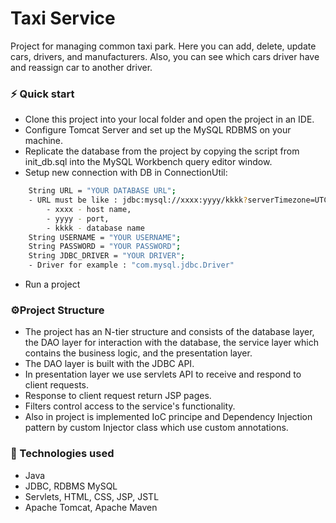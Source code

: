 # **Taxi Service**

Project for managing common taxi park. Here you can add, delete, update cars, drivers, and manufacturers. Also, you can see which cars driver have and reassign car to another driver.

### **⚡️ Quick start**
- Clone this project into your local folder and open the project in an IDE.
- Configure Tomcat Server and set up the MySQL RDBMS on your machine.
- Replicate the database from the project by copying the script from init_db.sql into the MySQL Workbench query editor window.
- Setup new connection with DB in ConnectionUtil:
```bash
    String URL = "YOUR DATABASE URL"; 
    - URL must be like : jdbc:mysql://xxxx:yyyy/kkkk?serverTimezone=UTC , where:
        - xxxx - host name,
        - yyyy - port,
        - kkkk - database name
    String USERNAME = "YOUR USERNAME"; 
    String PASSWORD = "YOUR PASSWORD"; 
    String JDBC_DRIVER = "YOUR DRIVER";
    - Driver for example : "com.mysql.jdbc.Driver"
```
- Run a project

### **⚙️Project Structure**
- The project has an N-tier structure and consists of the database layer, the DAO layer for interaction with the database, the service layer which contains the business logic, and the presentation layer.
- The DAO layer is built with the JDBC API.
- In presentation layer we use servlets API to receive and respond to client requests.
- Response to client request return JSP pages.
- Filters control access to the service's functionality.
- Also in project is implemented IoC principe and Dependency Injection pattern by custom Injector class which use custom annotations. 

### **🦾 Technologies used**
- Java
- JDBC, RDBMS MySQL
- Servlets, HTML, CSS, JSP, JSTL
- Apache Tomcat, Apache Maven